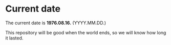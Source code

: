 # Current date

The current date is **1976.08.16.** (YYYY.MM.DD.)

This repository will be good when the world ends, so we will know how long it lasted.